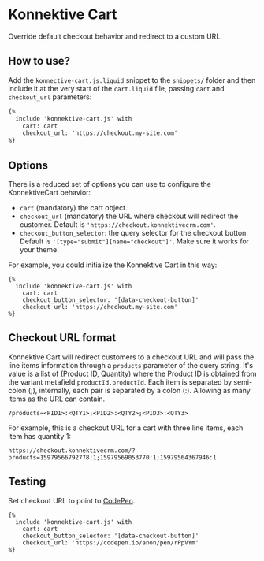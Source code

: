 # Konnektive Cart

Override default checkout behavior and redirect to a custom URL.


## How to use?

Add the `konnective-cart.js.liquid` snippet to the `snippets/` folder and then include it at the very start of the `cart.liquid` file, passing `cart` and `checkout_url` parameters:

```html
{%
  include 'konnektive-cart.js' with
    cart: cart
    checkout_url: 'https://checkout.my-site.com'
%}
```


## Options

There is a reduced set of options you can use to configure the KonnektiveCart behavior:

- `cart` (mandatory) the cart object.
- `checkout_url` (mandatory) the URL where checkout will redirect the customer. Default is `'https://checkout.konnektivecrm.com'`.
- `checkout_button_selector`: the query selector for the checkout button. Default is `'[type="submit"][name="checkout"]'`. Make sure it works for your theme.

For example, you could initialize the Konnektive Cart in this way:

```liquid
{%
  include 'konnektive-cart.js' with
    cart: cart
    checkout_button_selector: '[data-checkout-button]'
    checkout_url: 'https://checkout.my-site.com'
%}
```



## Checkout URL format

Konnektive Cart will redirect customers to a checkout URL and will pass the line
items information through a `products` parameter of the query string. It's value
is a list of (Product ID, Quantity) where the Product ID is obtained from the variant metafield `productId.productId`. Each item is separated by semi-colon (;),
internally, each pair is separated by a colon (:). Allowing as many items as the
URL can contain.

```
?products=<PID1>:<QTY1>;<PID2>:<QTY2>;<PID3>:<QTY3>
```

For example, this is a checkout URL for a cart with three line items, each item
has quantity 1:

```
https://checkout.konnektivecrm.com/?products=15979566792778:1;15979569053770:1;15979564367946:1
```

## Testing

Set checkout URL to point to [CodePen](https://codepen.io/anon/pen/rPpVYm).

```liquid
{%
  include 'konnektive-cart.js' with
    cart: cart
    checkout_button_selector: '[data-checkout-button]'
    checkout_url: 'https://codepen.io/anon/pen/rPpVYm'
%}
```
